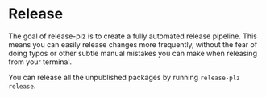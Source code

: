# Release

The goal of release-plz is to create a fully automated release pipeline.
This means you can easily release changes more frequently, without the fear of doing typos or other
subtle manual mistakes you can make when releasing from your terminal.

You can release all the unpublished packages by running `release-plz release`.

